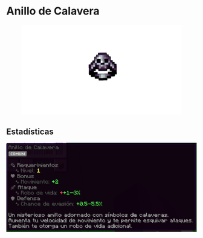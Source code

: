 # Anillo de Calavera

<figure><img src="../../../../.gitbook/assets/Diseño sin título (6).png" alt=""><figcaption></figcaption></figure>

## Estadísticas

![](<../../../../.gitbook/assets/image (1).png>)

